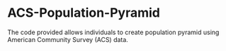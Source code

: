 # ACS-Population-Pyramid


The code provided allows individuals to create population pyramid using American Community Survey (ACS) data.
